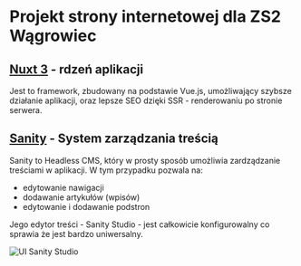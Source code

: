 # Projekt strony internetowej dla ZS2 Wągrowiec

## [Nuxt 3](https://nuxt.com/) - rdzeń aplikacji
Jest to framework, zbudowany na podstawie Vue.js, umożliwający szybsze działanie aplikacji, oraz lepsze SEO dzięki SSR - renderowaniu po stronie serwera.

## [Sanity](https://sanity.io/) - System zarządzania treścią
Sanity to Headless CMS, który w prosty sposób umożliwia zardządzanie treściami w aplikacji. W tym przypadku pozwala na:
- edytowanie nawigacji
- dodawanie artykułów (wpisów)
- edytowanie i dodawanie podstron

Jego edytor treści - Sanity Studio - jest całkowicie konfigurowalny co sprawia że jest bardzo uniwersalny.

![UI Sanity Studio](https://i.imgur.com/klWLlZ8.webp)